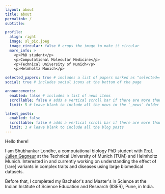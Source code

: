 ```yaml
---
layout: about
title: about
permalink: /
subtitle: 

profile:
  align: right
  image: sl_pic.jpeg
  image_circular: false # crops the image to make it circular
  more_info: >
    <p>PhD student</p>
    <p>Computational Molecular Medicine</p>
    <p>Technical University of Munich</p>
    <p>Helmholtz Munich</p>

selected_papers: true # includes a list of papers marked as "selected={true}"
social: true # includes social icons at the bottom of the page

announcements:
  enabled: false # includes a list of news items
  scrollable: false # adds a vertical scroll bar if there are more than 3 news items
  limit: 5 # leave blank to include all the news in the `_news` folder

latest_posts:
  enabled: false
  scrollable: false # adds a vertical scroll bar if there are more than 3 new posts items
  limit: 3 # leave blank to include all the blog posts
---
```


Hello there!

I am Shubhankar Londhe, a computational biology PhD student with [Prof. Julien Gagneur](https://www.cs.cit.tum.de/cmm/home/) at the Technical University of Munich (TUM) and Helmholtz Munich. Interested in and currently working on understanding the effect of [rare] variants in complex traits and diseases using large biomedical datasets.

Before that, I completed my Bachelor's and Master's in Science at the Indian Institute of Science Education and Research (IISER), Pune, in India.
